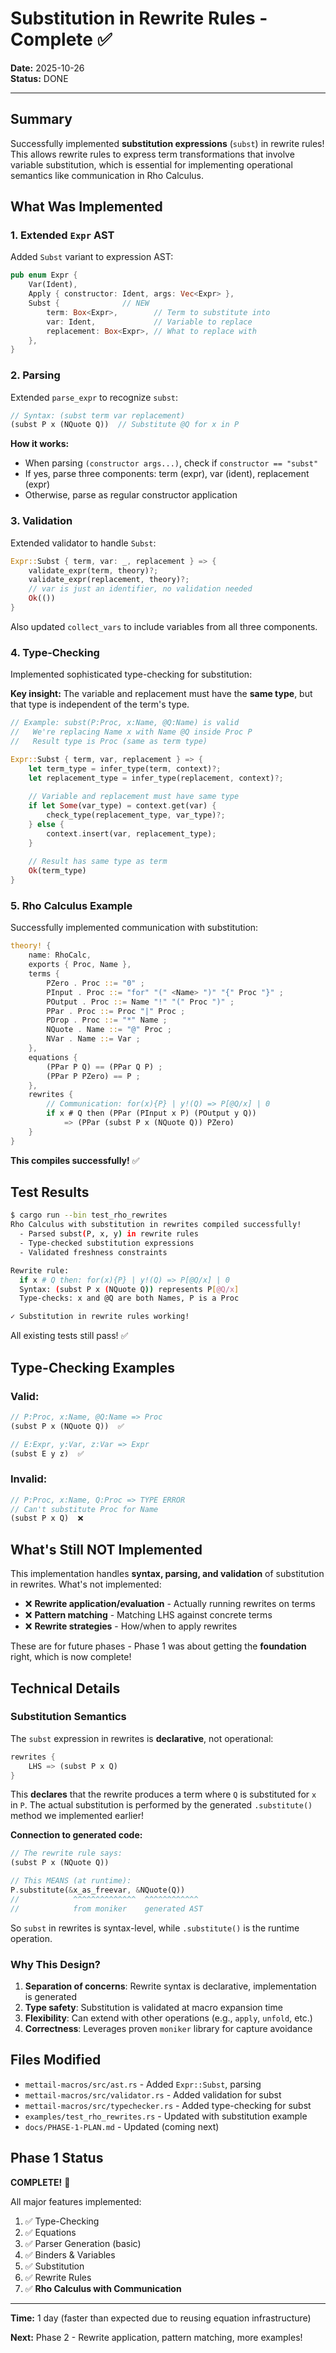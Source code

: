 # Substitution in Rewrite Rules - Complete ✅

**Date:** 2025-10-26  
**Status:** DONE

---

## Summary

Successfully implemented **substitution expressions** (`subst`) in rewrite rules! This allows rewrite rules to express term transformations that involve variable substitution, which is essential for implementing operational semantics like communication in Rho Calculus.

## What Was Implemented

### 1. Extended `Expr` AST

Added `Subst` variant to expression AST:

```rust
pub enum Expr {
    Var(Ident),
    Apply { constructor: Ident, args: Vec<Expr> },
    Subst {              // NEW
        term: Box<Expr>,        // Term to substitute into
        var: Ident,             // Variable to replace
        replacement: Box<Expr>, // What to replace with
    },
}
```

### 2. Parsing

Extended `parse_expr` to recognize `subst`:

```rust
// Syntax: (subst term var replacement)
(subst P x (NQuote Q))  // Substitute @Q for x in P
```

**How it works:**
- When parsing `(constructor args...)`, check if `constructor == "subst"`
- If yes, parse three components: term (expr), var (ident), replacement (expr)
- Otherwise, parse as regular constructor application

### 3. Validation

Extended validator to handle `Subst`:

```rust
Expr::Subst { term, var: _, replacement } => {
    validate_expr(term, theory)?;
    validate_expr(replacement, theory)?;
    // var is just an identifier, no validation needed
    Ok(())
}
```

Also updated `collect_vars` to include variables from all three components.

### 4. Type-Checking

Implemented sophisticated type-checking for substitution:

**Key insight:** The variable and replacement must have the **same type**, but that type is independent of the term's type.

```rust
// Example: subst(P:Proc, x:Name, @Q:Name) is valid
//   We're replacing Name x with Name @Q inside Proc P
//   Result type is Proc (same as term type)

Expr::Subst { term, var, replacement } => {
    let term_type = infer_type(term, context)?;
    let replacement_type = infer_type(replacement, context)?;
    
    // Variable and replacement must have same type
    if let Some(var_type) = context.get(var) {
        check_type(replacement_type, var_type)?;
    } else {
        context.insert(var, replacement_type);
    }
    
    // Result has same type as term
    Ok(term_type)
}
```

### 5. Rho Calculus Example

Successfully implemented communication with substitution:

```rust
theory! {
    name: RhoCalc,
    exports { Proc, Name },
    terms {
        PZero . Proc ::= "0" ;
        PInput . Proc ::= "for" "(" <Name> ")" "{" Proc "}" ;
        POutput . Proc ::= Name "!" "(" Proc ")" ;
        PPar . Proc ::= Proc "|" Proc ;
        PDrop . Proc ::= "*" Name ;
        NQuote . Name ::= "@" Proc ;
        NVar . Name ::= Var ;
    },
    equations {
        (PPar P Q) == (PPar Q P) ;
        (PPar P PZero) == P ;
    },
    rewrites {
        // Communication: for(x){P} | y!(Q) => P[@Q/x] | 0
        if x # Q then (PPar (PInput x P) (POutput y Q)) 
            => (PPar (subst P x (NQuote Q)) PZero)
    }
}
```

**This compiles successfully!** ✅

## Test Results

```bash
$ cargo run --bin test_rho_rewrites
Rho Calculus with substitution in rewrites compiled successfully!
  - Parsed subst(P, x, y) in rewrite rules
  - Type-checked substitution expressions
  - Validated freshness constraints

Rewrite rule:
  if x # Q then: for(x){P} | y!(Q) => P[@Q/x] | 0
  Syntax: (subst P x (NQuote Q)) represents P[@Q/x]
  Type-checks: x and @Q are both Names, P is a Proc

✓ Substitution in rewrite rules working!
```

All existing tests still pass! ✅

## Type-Checking Examples

### Valid:
```rust
// P:Proc, x:Name, @Q:Name => Proc
(subst P x (NQuote Q))  ✅

// E:Expr, y:Var, z:Var => Expr  
(subst E y z)  ✅
```

### Invalid:
```rust
// P:Proc, x:Name, Q:Proc => TYPE ERROR
// Can't substitute Proc for Name
(subst P x Q)  ❌
```

## What's Still NOT Implemented

This implementation handles **syntax, parsing, and validation** of substitution in rewrites. What's not implemented:

- ❌ **Rewrite application/evaluation** - Actually running rewrites on terms
- ❌ **Pattern matching** - Matching LHS against concrete terms  
- ❌ **Rewrite strategies** - How/when to apply rewrites

These are for future phases - Phase 1 was about getting the **foundation** right, which is now complete!

## Technical Details

### Substitution Semantics

The `subst` expression in rewrites is **declarative**, not operational:

```rust
rewrites {
    LHS => (subst P x Q)
}
```

This **declares** that the rewrite produces a term where `Q` is substituted for `x` in `P`. The actual substitution is performed by the generated `.substitute()` method we implemented earlier!

**Connection to generated code:**
```rust
// The rewrite rule says:
(subst P x (NQuote Q))

// This MEANS (at runtime):
P.substitute(&x_as_freevar, &NQuote(Q))
//            ^^^^^^^^^^^^^^  ^^^^^^^^^^^^
//            from moniker    generated AST
```

So `subst` in rewrites is syntax-level, while `.substitute()` is the runtime operation.

### Why This Design?

1. **Separation of concerns**: Rewrite syntax is declarative, implementation is generated
2. **Type safety**: Substitution is validated at macro expansion time
3. **Flexibility**: Can extend with other operations (e.g., `apply`, `unfold`, etc.)
4. **Correctness**: Leverages proven `moniker` library for capture avoidance

## Files Modified

- `mettail-macros/src/ast.rs` - Added `Expr::Subst`, parsing
- `mettail-macros/src/validator.rs` - Added validation for subst
- `mettail-macros/src/typechecker.rs` - Added type-checking for subst
- `examples/test_rho_rewrites.rs` - Updated with substitution example
- `docs/PHASE-1-PLAN.md` - Updated (coming next)

## Phase 1 Status

**COMPLETE!** 🎉

All major features implemented:
1. ✅ Type-Checking
2. ✅ Equations  
3. ✅ Parser Generation (basic)
4. ✅ Binders & Variables
5. ✅ Substitution
6. ✅ Rewrite Rules
7. ✅ **Rho Calculus with Communication**

---

**Time:** 1 day (faster than expected due to reusing equation infrastructure)

**Next:** Phase 2 - Rewrite application, pattern matching, more examples!

